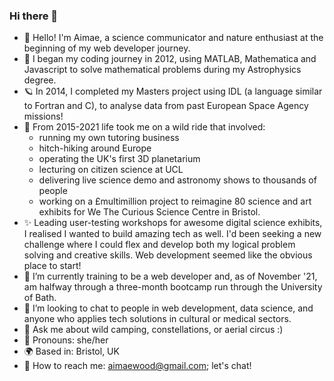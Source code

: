 ### Hi there 👋

<!--
**aimaewood/aimaewood** is a ✨ _special_ ✨ repository because its `README.md` (this file) appears on your GitHub profile.

Here are some ideas to get you started: -->
- 🐛 Hello! I'm Aimae, a science communicator and nature enthusiast at the beginning of my web developer journey.
- 🔭 I began my coding journey in 2012, using MATLAB, Mathematica and Javascript to solve mathematical problems during my Astrophysics degree.
- 🪐 In 2014, I completed my Masters project using IDL (a language similar to Fortran and C), to analyse data from past European Space Agency missions!
- 🎢 From 2015-2021 life took me on a wild ride that involved:
  - running my own tutoring business
  - hitch-hiking around Europe
  - operating the UK's first 3D planetarium
  - lecturing on citizen science at UCL
  - delivering live science demo and astronomy shows to thousands of people
  - working on a £multimillion project to reimagine 80 science and art exhibits for We The Curious Science Centre in Bristol.
- ✨ Leading user-testing workshops for awesome digital science exhibits, I realised I wanted to build amazing tech as well. I'd been seeking a new challenge where I could flex and develop both my logical problem solving and creative skills. Web development seemed like the obvious place to start!
- 🌱 I’m currently training to be a web developer and, as of November '21, am halfway through a three-month bootcamp run through the University of Bath.
- 🤔 I’m looking to chat to people in web development, data science, and anyone who applies tech solutions in cultural or medical sectors.
- 💬 Ask me about wild camping, constellations, or aerial circus :)
- 🌈 Pronouns: she/her
- 🌍 Based in: Bristol, UK
- 📜 How to reach me: aimaewood@gmail.com; let's chat!

